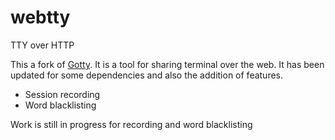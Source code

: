 # webtty
TTY over HTTP

This a fork of [Gotty](https://github.com/yudai/gotty). It is a tool for sharing terminal over the web.
It has been updated for some dependencies and also the addition of features.
- Session recording
- Word blacklisting

Work is still in progress for recording and word blacklisting